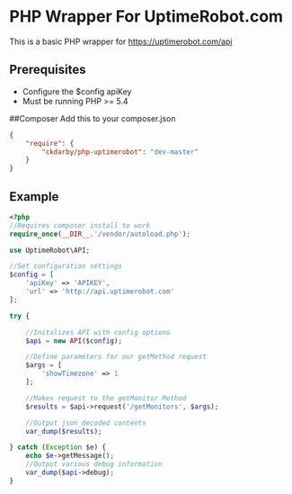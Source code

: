PHP Wrapper For UptimeRobot.com
==============

This is a basic PHP wrapper for https://uptimerobot.com/api

## Prerequisites
* Configure the $config apiKey
* Must be running PHP >= 5.4

##Composer
Add this to your composer.json

```JSON
{
    "require": {
        "ckdarby/php-uptimerobot": "dev-master"
    }
}
```

## Example

```PHP
<?php
//Requires composer install to work
require_once(__DIR__.'/vendor/autoload.php');

use UptimeRobot\API;

//Set configuration settings
$config = [
    'apiKey' => 'APIKEY',
    'url' => 'http://api.uptimerobot.com'
];

try {

    //Initalizes API with config options
    $api = new API($config);

    //Define parameters for our getMethod request
    $args = [
        'showTimezone' => 1
    ];

    //Makes request to the getMonitor Method
    $results = $api->request('/getMonitors', $args);

    //Output json_decoded contents
    var_dump($results);

} catch (Exception $e) {
    echo $e->getMessage();
    //Output various debug information
    var_dump($api->debug);
}

```